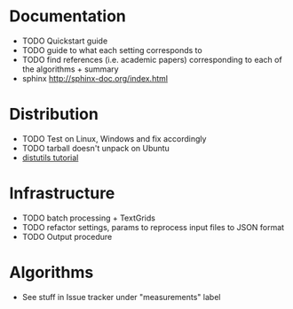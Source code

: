 # Documentation
* TODO Quickstart guide
* TODO guide to what each setting corresponds to
* TODO find references (i.e. academic papers) corresponding to each of the algorithms + summary
* sphinx http://sphinx-doc.org/index.html

# Distribution
* TODO Test on Linux, Windows and fix accordingly
* TODO tarball doesn't unpack on Ubuntu
* [distutils tutorial](https://wiki.python.org/moin/Distutils/Tutorial)

# Infrastructure
* TODO batch processing + TextGrids
* TODO refactor settings, params to reprocess input files to JSON format
* TODO Output procedure

# Algorithms
* See stuff in Issue tracker under "measurements" label